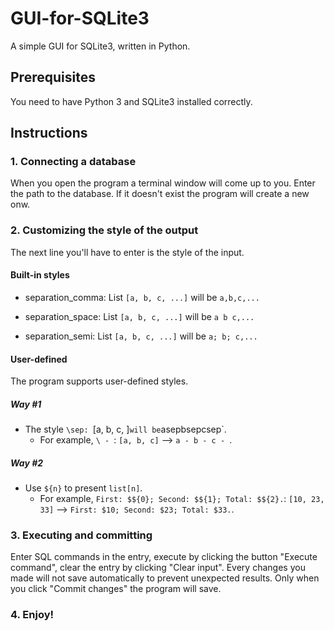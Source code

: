 # GUI-for-SQLite3
A simple GUI for SQLite3, written in Python.

## Prerequisites
You need to have Python 3 and SQLite3 installed correctly.

## Instructions

### 1. Connecting a database

When you open the program a terminal window will come up to you. Enter the path to the database. If it doesn't exist the program will create a new onw.

### 2. Customizing the style of the output

The next line you'll have to enter is the style of the input.

#### Built-in styles

- separation_comma: List `[a, b, c, ...]` will be `a,b,c,...`

- separation_space: List `[a, b, c, ...]` will be `a b c,...`

- separation_semi: List `[a, b, c, ...]` will be `a; b; c,...`

#### User-defined

The program supports user-defined styles.

##### Way #1

- The style `\sep: `[a, b, c, ]` will be `asepbsepcsep`.
  - For example, `\ - `: `[a, b, c]` --> `a - b - c - `.

##### Way #2

- Use `${n}` to present `list[n]`.
  - For example, `First: $${0}; Second: $${1}; Total: $${2}.`: `[10, 23, 33]` --> `First: $10; Second: $23; Total: $33.`.

### 3. Executing and committing

Enter SQL commands in the entry, execute by clicking the button "Execute command", clear the entry by clicking "Clear input".
Every changes you made will not save automatically to prevent unexpected results. Only when you click "Commit changes" the program will save.

### 4. Enjoy!
